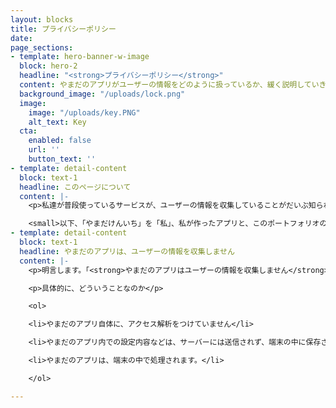 ```yaml
---
layout: blocks
title: プライバシーポリシー
date: 
page_sections:
- template: hero-banner-w-image
  block: hero-2
  headline: "<strong>プライバシーポリシー</strong>"
  content: やまだのアプリがユーザーの情報をどのように扱っているか、緩く説明していきます。
  background_image: "/uploads/lock.png"
  image:
    image: "/uploads/key.PNG"
    alt_text: Key
  cta:
    enabled: false
    url: ''
    button_text: ''
- template: detail-content
  block: text-1
  headline: このページについて
  content: |-
    <p>私達が普段使っているサービスが、ユーザーの情報を収集していることがだいぶ知られるようになり、それに伴い「自分の情報を収集されるのは嫌だ」という人も増えてきました。</p><p>そこで、「あなたの情報をこんなふうに使いますよ」という、開発者と利用者の間での約束が必要になってきます。それが、<strong>プライバシーポリシー</strong>です。</p><p>私もアプリを公開している以上、プライバシーポリシーが必要になってきます。そこで、このページでは、私とあなたの約束を緩く書いていきます。</p>

    <small>以下、「やまだけんいち」を「私」、私が作ったアプリと、このポートフォリオの2つをまとめて「やまだのアプリ」と表すことにします。</small>
- template: detail-content
  block: text-1
  headline: やまだのアプリは、ユーザーの情報を収集しません
  content: |-
    <p>明言します。「<strong>やまだのアプリはユーザーの情報を収集しません</strong>」</p>

    <p>具体的に、どういうことなのか</p>

    <ol>

    <li>やまだのアプリ自体に、アクセス解析をつけていません</li>

    <li>やまだのアプリ内での設定内容などは、サーバーには送信されず、端末の中に保存されます</li>

    <li>やまだのアプリは、端末の中で処理されます。</li>

    </ol>

---
```

